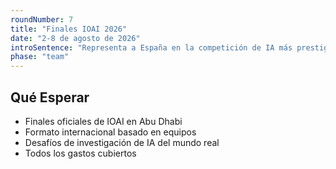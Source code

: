 ```yaml
---
roundNumber: 7
title: "Finales IOAI 2026"
date: "2-8 de agosto de 2026"
introSentence: "Representa a España en la competición de IA más prestigiosa del mundo, compitiendo contra equipos internacionales de élite."
phase: "team"
---
```


## Qué Esperar

- Finales oficiales de IOAI en Abu Dhabi
- Formato internacional basado en equipos
- Desafíos de investigación de IA del mundo real
- Todos los gastos cubiertos
